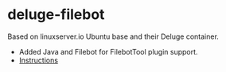 # deluge-filebot

Based on linuxserver.io Ubuntu base and their Deluge container.
* Added Java and Filebot for FilebotTool plugin support.
* [Instructions](https://hub.docker.com/r/linuxserver/deluge/)
